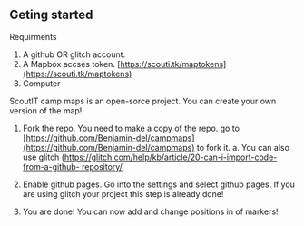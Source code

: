 ## Geting started

Requirments 
1. A github OR glitch account.
2. A Mapbox accses token. [https://scouti.tk/maptokens](https://scouti.tk/maptokens)
3. Computer

ScoutIT camp maps is an open-sorce project. You can create your own version of the map! 

1. Fork the repo. You need to make a copy of the repo. go to [https://github.com/Benjamin-del/campmaps](https://github.com/Benjamin-del/campmaps) to fork it.
	a. You can also use glitch ([https://glitch.com/help/kb/article/20-can-i-import-code-from-a-github-	repository/](https://glitch.com/help/kb/article/20-can-i-import-code-from-a-github-repository/)

2. Enable github pages. Go into the settings and select github pages. If you are using glitch your project this step is already done!

3. You are done! You can now add and change positions in of markers! 


